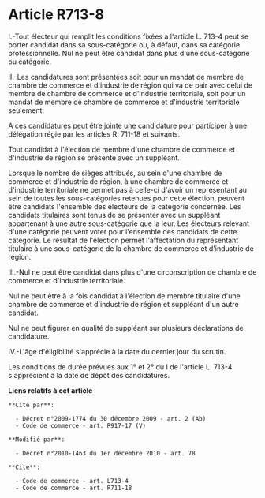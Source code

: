 # Article R713-8

I.-Tout électeur qui remplit les conditions fixées à l'article L. 713-4 peut se porter candidat dans sa sous-catégorie ou, à
défaut, dans sa catégorie professionnelle. Nul ne peut être candidat dans plus d'une sous-catégorie ou catégorie. 

II.-Les candidatures sont présentées soit pour un mandat de membre de chambre de commerce et d'industrie de région qui va de
pair avec celui de membre de chambre de commerce et d'industrie territoriale, soit pour un mandat de membre de chambre de
commerce et d'industrie territoriale seulement.

A ces candidatures peut être jointe une candidature pour participer à une délégation régie par les articles R. 711-18 et
suivants. 

Tout candidat à l'élection de membre d'une chambre de commerce et d'industrie de région se présente avec un suppléant. 

Lorsque le nombre de sièges attribués, au sein d'une chambre de commerce et d'industrie de région, à une chambre de commerce
et d'industrie territoriale ne permet pas à celle-ci d'avoir un représentant au sein de toutes les sous-catégories retenues
pour cette élection, peuvent être candidats l'ensemble des électeurs de la catégorie concernée. Les candidats titulaires sont
tenus de se présenter avec un suppléant appartenant à une autre sous-catégorie que la leur. Les électeurs relevant d'une
catégorie peuvent voter pour l'ensemble des candidats de cette catégorie. Le résultat de l'élection permet l'affectation du
représentant titulaire à une sous-catégorie de la chambre de commerce et d'industrie de région. 

III.-Nul ne peut être candidat dans plus d'une circonscription de chambre de commerce et d'industrie territoriale. 

Nul ne peut être à la fois candidat à l'élection de membre titulaire d'une chambre de commerce et d'industrie de région et
suppléant d'un autre candidat. 

Nul ne peut figurer en qualité de suppléant sur plusieurs déclarations de candidature. 

IV.-L'âge d'éligibilité s'apprécie à la date du dernier jour du scrutin. 

Les conditions de durée prévues aux 1° et 2° du I de l'article L. 713-4 s'apprécient à la date de dépôt des candidatures.

**Liens relatifs à cet article**

	**Cité par**:

	  - Décret n°2009-1774 du 30 décembre 2009 - art. 2 (Ab)
	  - Code de commerce - art. R917-17 (V)

	**Modifié par**:

	  - Décret n°2010-1463 du 1er décembre 2010 - art. 78

	**Cite**:

	  - Code de commerce - art. L713-4
	  - Code de commerce - art. R711-18
